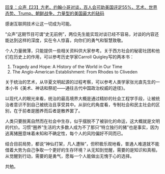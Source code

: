 [回复：众声【23】方老、约翰小哥对谈，百人会可助美国评定55%，艺术、世界态势、Trump、朝鲜战争，力量型的美国最大的砝码](https://youtu.be/4gob5nUa-D8)

感谢互联网技术让这一切成为可能。

“众声”这期节目可谓“史无前例”，两位先生能实现对谈已经不容易，对谈的内容还能达到这样的深度，实在令人惊喜，向你们的勇气和智慧致敬。

个人力量微薄，只能提供一些相关资料供大家参考。关于西方社会的秘密社团和他们在历史上的作用，可以参考历史学家Carroll Quigley写的两本书：
1. Tragedy and Hope: A History of the World in Our Time
2. The Anglo-American Establishment: From Rhodes to Cliveden

关于统治的艺术，从华夏文明起源的过程考察，可以参考人类学家张光直先生的一本小书《美术、神话和祭祀——通往古代中国政治权威的途径》。

以现代人的眼光来看，统治的最高境界大概是通过精妙的社会工程学手段，让被统治者意识不到自己被统治且享受其中。从驯化的角度看，专制社会和民主社会的区别，在于前者是圈养而后者是散养罢了。

人类只要脱离自然而在社会中生存，似乎摆脱不了被驯化的命运，这大概就是文明的代价。习惯“圈养”生活的大多数人成为不了那只“特立独行的猪”也是事实，因为逃离猪圈意味着未知和不确定性，每个人的风险偏好不同而已。

结合目前局势，都说“神仙打架，凡人遭殃”，但积极乐观地看，普通人难道就不能借着大势为自己争取一个更好的生存环境？从无知到觉醒，需要的是知识和真相，从觉醒到行动，需要的是勇气，愿每一个人能做出无愧于心的选择。

共勉。
